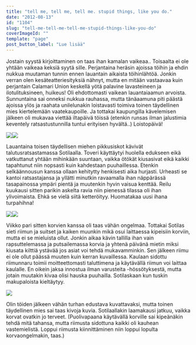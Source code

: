 ```yaml
---
title: "tell me, tell me, tell me. stupid things, like you do."
date: "2012-08-13"
id: "1104"
slug: "tell-me-tell-me-tell-me-stupid-things-like-you-do"
coverImageId: ""
template: "page"
post_button_label: "Lue lisää"
---
```


Jostain syystä kirjoittaminen on taas ihan kamalan vaikeaa.. Toisaalta ei ole yhtään vaikeaa keksiä syytä sille. Perjantaina heräsin ajoissa töihin ja ehdin nukkua muutaman tunnin ennen lauantain aikaista töihinlähtöä. Jonkin verran olen kesäteatteriesityksiä nähnyt, mutta en mitään vastaavaa kuin perjantain Calamari Union keskellä yötä palavine lavasteineen ja ilotulituksineen, huikeus! Oli ehdottomasti vaikean lauantaiaamun arvoista. Sunnuntaina sai onneksi nukkua rauhassa, mutta tänäaamuna piti päästä ajoissa ylös ja raahata unilelunakin loistavasti toimiva toinen täydellinen mies kiertelemään vaatekaupoille. Ja tottakai kaupungilla kävelemisen jälkeen oli mukavaa viettää iltapäivä töissä (etenkin runsas ilman jalustimia keventely ratsastustunnilla tuntui erityisen hyvältä..) Loistopäivä!

  

[![](/images/IMG_2671.png)](http://4.bp.blogspot.com/-GGzITkeGlt0/UCfZKozBzmI/AAAAAAAABCc/p94l-YBI5Mo/s1600/IMG_2671.png)[![](/images/IMG_2674.png)](http://3.bp.blogspot.com/-JQhT-S9fyLE/UCfZOB8vuEI/AAAAAAAABCk/tpn_VE7slfc/s1600/IMG_2674.png)

  
Lauantaina toisen täydellisen miehen pikkusiskot kävivät talutusratsastamassa Sotilaalla. Toveri käyttäytyi huolella edukseen eikä vatkuttanut yhtään mihinkään suuntaan, vaikka ötökät kiusasivat eikä kaikki tapahtunut niin nopsasti kuin kahdestaan puuhaillessa. Etenkin selkäännousun kanssa ollaan kehitytty henkisesti aika hurjasti. Urheasti se kantoi ratsastajansa ja yllätti minutkin ravaamalla ihan näppärässä tasapainossa ympäri pientä ja muutenkin hyvin vaisua kenttää. Reilu kuukausi sitten parikin askelta ravia niin pienessä tilassa oli ihan ylivoimaista. Ehkä se vielä siitä ketteröityy. Huomatakaa uusi ihana turpahihna!  
  

[![](/images/IMG_2873.png)](http://1.bp.blogspot.com/-G6S3tmoTAeY/UCfZUpoNxwI/AAAAAAAABC0/MTL6abRjyqU/s1600/IMG_2873.png)[![](/images/IMG_2886.png)](http://1.bp.blogspot.com/-lkd3mCWTnbg/UCfZXy_r_mI/AAAAAAAABC8/6voeLZHSJUM/s1600/IMG_2886.png)

  
Viikko pari sitten korvien kanssa oli taas vähän ongelmaa. Tottakai Sotilas sieti riimun ja suitset ja kaiken muunkin mikä osui laittaessa kipeisiin korviin, mutta ei se mieluista ollut. Jonkin aikaa kävin tallilla ihan vain rapsuttelemassa ja putsailemassa korvia ja yhtenä päivänä mietin miksi kiusata kilttiä ystävää jos asiat voi tehdä mukavamminkin. Sen jälkeen riimu ei ole ollut päässä muuten kuin kerran kuvaillessa. Kaulaan sidottu riimunnaru toimii moitteettomasti taluttimena ja käytävällä riimun voi laittaa kaulalle. En oikein jaksa innostua ilman varusteita -hössötyksestä, mutta jotain muutakin kivaa olisi hauska puuhailla. Sotilaskaan kun tuskin makupaloista kieltäytyy.  
  

[![](/images/IMG_2867.png)](http://2.bp.blogspot.com/--ei6u3lByRw/UCfZRFJv4uI/AAAAAAAABCs/p84bz0ppWYI/s1600/IMG_2867.png)

  

Olin töiden jälkeen vähän turhan edustava kuvattavaksi, mutta toinen täydellinen mies sai taas kivoja kuvia. Sotilaallakin laamakausi jatkuu, vaikka korvat ovatkin jo terveet. (Puolivapaana käytävällä korville sai kipeänäkin tehdä mitä tahansa, mutta riimusta sidottuna kaikki oli kauhean vastemielistä. Loppui riimusta kiinnittäminen niin loppui lopulta korvaongelmakin, taas.)
